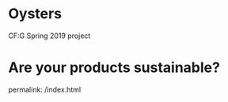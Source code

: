 # Oysters
CF:G Spring 2019 project

<h1> Are your products sustainable? </h1>

permalink: /index.html
